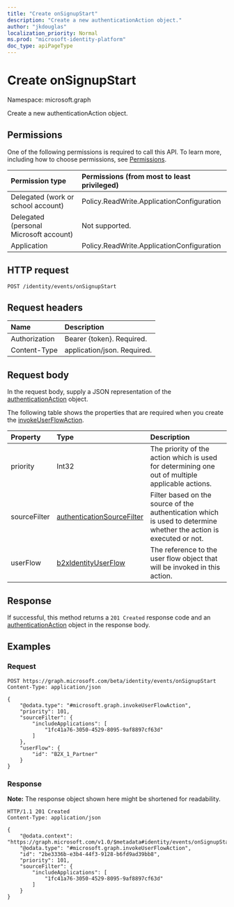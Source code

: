 ```yaml
---
title: "Create onSignupStart"
description: "Create a new authenticationAction object."
author: "jkdouglas"
localization_priority: Normal
ms.prod: "microsoft-identity-platform"
doc_type: apiPageType
---
```


# Create onSignupStart

Namespace: microsoft.graph

Create a new authenticationAction object.

## Permissions

One of the following permissions is required to call this API. To learn more, including how to choose permissions, see [Permissions](/graph/permissions-reference).

|Permission type|Permissions (from most to least privileged)|
|:---|:---|
|Delegated (work or school account)|Policy.ReadWrite.ApplicationConfiguration|
|Delegated (personal Microsoft account)|Not supported.|
|Application|Policy.ReadWrite.ApplicationConfiguration|

## HTTP request

<!-- {
  "blockType": "ignored"
}
-->

``` http
POST /identity/events/onSignupStart
```

## Request headers

|Name|Description|
|:---|:---|
|Authorization|Bearer {token}. Required.|
|Content-Type|application/json. Required.|

## Request body

In the request body, supply a JSON representation of the [authenticationAction](../resources/authenticationaction.md) object.

The following table shows the properties that are required when you create the [invokeUserFlowAction](../resources/invokeuserflowaction.md).

|Property|Type|Description|
|:---|:---|:---|
|priority|Int32|The priority of the action which is used for determining one out of multiple applicable actions.|
|sourceFilter|[authenticationSourceFilter](../resources/authenticationsourcefilter.md)|Filter based on the source of the authentication which is used to determine whether the action is executed or not.|
|userFlow|[b2xIdentityUserFlow](../resources/b2xidentityuserflow.md)|The reference to the user flow object that will be invoked in this action.|

## Response

If successful, this method returns a `201 Created` response code and an [authenticationAction](../resources/authenticationaction.md) object in the response body.

## Examples

### Request

<!-- {
  "blockType": "request",
  "name": "create_authenticationaction_from_"
}
-->

``` http
POST https://graph.microsoft.com/beta/identity/events/onSignupStart
Content-Type: application/json

{
    "@odata.type": "#microsoft.graph.invokeUserFlowAction",
    "priority": 101,
    "sourceFilter": {
        "includeApplications": [
            "1fc41a76-3050-4529-8095-9af8897cf63d"
        ]
    },
    "userFlow": {
        "id": "B2X_1_Partner"
    }
}
```

### Response

**Note:** The response object shown here might be shortened for readability.
<!-- {
  "blockType": "response",
  "truncated": true,
  "@odata.type": "microsoft.graph.authenticationAction"
}
-->

``` http
HTTP/1.1 201 Created
Content-Type: application/json

{
    "@odata.context": "https://graph.microsoft.com/v1.0/$metadata#identity/events/onSignupStart/Microsoft.Graph.InvokeUserFlowAction/$entity",
    "@odata.type": "#microsoft.graph.invokeUserFlowAction",
    "id": "2be3336b-e3b4-44f3-9128-b6fd9ad39bb8",
    "priority": 101,
    "sourceFilter": {
        "includeApplications": [
            "1fc41a76-3050-4529-8095-9af8897cf63d"
        ]
    }
}
```
